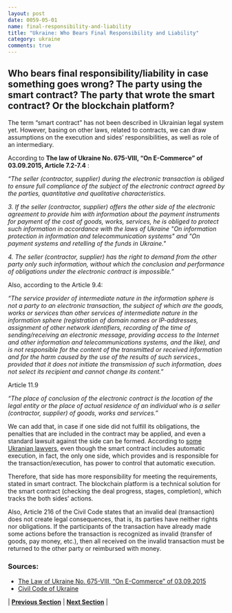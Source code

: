 ```yaml
---
layout: post
date: 0059-05-01
name: final-responsibility-and-liability
title: "Ukraine: Who Bears Final Responsibility and Liability"
category: ukraine
comments: true
---
```


## Who bears final responsibility/liability in case something goes wrong? The party using the smart contract? The party that wrote the smart contract? Or the blockchain platform? ##

The term “smart contract” has not been described in Ukrainian legal system yet. However, basing on other laws, related to contracts, we can draw assumptions on the execution and sides’ responsibilities, as well as role of an intermediary.

According to **The law of Ukraine No. 675-VIII, “On E-Commerce” of 03.09.2015, Article 7.2-7.4** :

*“The seller (contractor, supplier) during the electronic transaction is obliged to ensure full compliance of the subject of the electronic contract agreed by the parties, quantitative and qualitative characteristics.*

*3. If the seller (contractor, supplier) offers the other side of the electronic agreement to provide him with information about the payment instruments for payment of the cost of goods, works, services, he is obliged to protect such information in accordance with the laws of Ukraine "On information protection in information and telecommunication systems" and "On payment systems and retelling of the funds in Ukraine."*

*4. The seller (contractor, supplier) has the right to demand from the other party only such information, without which the conclusion and performance of obligations under the electronic contract is impossible.”*

Also, according to the Article 9.4:

*“The service provider of intermediate nature in the information sphere is not a party to an electronic transaction, the subject of which are the goods, works or services than other services of intermediate nature in the information sphere (registration of domain names or IP-addresses, assignment of other network identifiers, recording of the time of sending/receiving an electronic message, providing access to the Internet and other information and telecommunications systems, and the like), and is not responsible for the content of the transmitted or received information and for the harm caused by the use of the results of such services., provided that it does not initiate the transmission of such information, does not select its recipient and cannot change its content.”*

Article 11.9

*“The place of conclusion of the electronic contract is the location of the legal entity or the place of actual residence of an individual who is a seller (contractor, supplier) of goods, works and services.”*

We can add that, in case if one side did not fulfill its obligations, the penalties that are included in the contract may be applied, and even a standard lawsuit against the side can be formed. According to [some Ukranian lawyers](http://search.ligazakon.ua/l_doc2.nsf/link1/T150675.html), even though the smart contract includes automatic execution, in fact, the only one side, which provides and is responsible for the transaction/execution, has power to control that automatic execution.

Therefore, that side has more responsibility for meeting the requirements, stated in smart contract.  The blockchain platform is a technical solution for the smart contract (checking the deal progress, stages, completion), which tracks the both sides’ actions.   

Also, Article 216 of the Civil Code states that an invalid deal (transaction) does not create legal consequences, that is, its parties have neither rights nor obligations. If the participants of the transaction have already made some actions before the transaction is recognized as invalid (transfer of goods, pay money, etc.), then all received on the invalid transaction must be returned to the other party or reimbursed with money.

### Sources: ### 

-	[The Law of Ukraine No. 675-VIII, “On E-Commerce” of 03.09.2015](http://search.ligazakon.ua/l_doc2.nsf/link1/T150675.html)
-	[Civil Code of Ukraine](http://www.wipo.int/wipolex/en/details.jsp?id=6228)




| **[Previous Section]( https://neo-project.github.io/global-blockchain-compliance-hub//ukraine/ukraine-privacy-and-data-protection.html)** | **[Next Section]( https://neo-project.github.io/global-blockchain-compliance-hub//ukraine/ukraine-smart-contracts.html)** |
